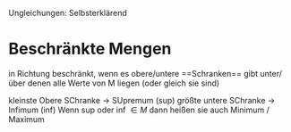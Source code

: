 Ungleichungen: Selbsterklärend

# Beschränkte Mengen
in Richtung beschränkt, wenn es obere/untere ==Schranken== gibt unter/über denen alle Werte von M liegen (oder gleich sie sind)

kleinste Obere SChranke -> SUpremum (sup)
größte untere SChranke -> Infimum (inf)
 Wenn sup oder inf $\in M$ dann heißen sie auch Minimum / Maximum
